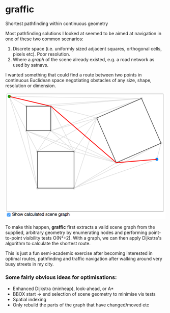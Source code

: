 
# graffic

Shortest pathfinding within continuous geometry

Most pathfinding solutions I looked at seemed to be aimed at navigation in one of these two common scenarios:

1. Discrete space (i.e. uniformly sized adjacent squares, orthogonal cells, pixels etc). Poor resolution.
2. Where a _graph_ of the scene already existed, e.g. a road network as used by satnavs.

I wanted something that could find a route between two points in continuous Euclidean space negotiating obstacles of any size, shape, resolution or dimension.

![alt tag](https://raw.githubusercontent.com/alanmacleod/graffic/master/pub/screenshot.png)

To make this happen, **graffic** first extracts a valid scene graph from the supplied, arbitrary geometry by enumerating nodes and performing point-to-point visibility tests O(N²÷2). With a graph, we can then apply Dijkstra's algorithm to calculate the shortest route.

This is just a fun semi-academic exercise after becoming interested in optimal routes, pathfinding and traffic navigation after walking around very busy streets in my city.

### Some fairly obvious ideas for optimisations:

- Enhanced Dijkstra (minheap), look-ahead, or A*
- BBOX start -> end selection of scene geometry to minimise vis tests
- Spatial indexing
- Only rebuild the parts of the graph that have changed/moved etc
